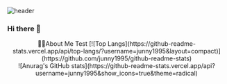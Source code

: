 ![header](https://capsule-render.vercel.app/api?type=wave&color=auto&height=300&section=header&text=Juuny1995&fontSize=90)
### Hi there 👋

<div align=center>
💁🏻About Me
Test
[![Top Langs](https://github-readme-stats.vercel.app/api/top-langs/?username=junny1995&layout=compact)](https://github.com/junny1995/github-readme-stats)
<br />
![Anurag's GitHub stats](https://github-readme-stats.vercel.app/api?username=junny1995&show_icons=true&theme=radical)

</div>
